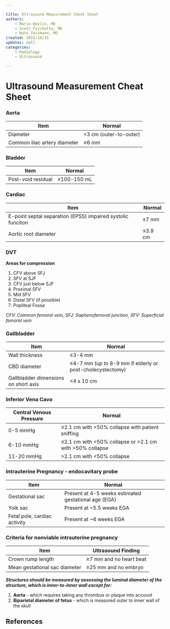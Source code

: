 ```yaml
---

title: Ultrasound Measurement Cheat Sheet
authors:
    - Maria Beylin, MD
    - Scott Fischette, MD 
    - Nate Teismann, MD
created: 2015/10/15
updates: null
categories:
    - Radiology
    - Ultrasound

---
```


# Ultrasound Measurement Cheat Sheet

### Aorta

| **Item**  | **Normal**  |
|-------|---------|
| Diameter | &lt;3 cm (outer-to-outer) |
| Common iliac artery diameter | &le;6 mm |

### Bladder

| **Item**  | **Normal**  |
|-------|---------|
| Post-void residual | &le;100-150 mL |

### Cardiac

| **Item**  | **Normal**  |
|-------|---------| 
| E-point septal separation (EPSS) impaired systolic funciton | &le;7 mm |
| Aortic root diameter | &le;3.9 cm |

### DVT
**Areas for compression**

1. CFV above SFJ
2. SFV at SJF
3. CFV just below SJF
4. Proximal SFV
5. Mid SFV
6. Distal SFV (if possible)
7. Popliteal Fossa

*CFV: Common femoral vein, SFJ: Saphenofemoral junction, SFV: Superficial femoral vein*

### Gallbladder

| **Item**  | **Normal**  |
|-------|---------|
| Wall thickness | &le;3-4 mm  |
| CBD diameter  | &le;4-7 mm (up to 8-9 mm if elderly or post-cholecystectomy) |
| Gallbladder dimensions on short axis | &lt;4 x 10 cm |

### Inferior Vena Cava

| **Central Venous Pressure**  | **Normal**  |
|-------|---------|
| 0-5 mmHg | &le;2.1 cm with &gt;50% collapse with patient sniffing |
| 6-10 mmHg | &le;2.1 cm with &lt;50% collapse or &gt;2.1 cm with &gt;50% collapse |
| 11-20 mmHg | &gt;2.1 cm with &lt;50% collapse |

### Intrauterine Pregnancy - endocavitary probe

| **Item**  | **Normal**  |
|-------|---------|
| Gestational sac | Present at 4-5 weeks estimated gestational age (EGA)  |
| Yolk sac  | Present at ~5.5 weeks EGA |
| Fetal pole, cardiac activity | Present at ~6 weeks EGA |

### Criteria for nonviable intrauterine pregnancy

| **Item**  | **Ultrasound Finding**  |
|-------|---------|
| Crown rump length | &ge;7 mm and no heart beat |
| Mean gestational sac diameter | &ge;25 mm and no embryo |

***Structures should be measured by assessing the luminal diameter of the structure, which is inner-to-inner wall except for:***

1. **Aorta** - which requires taking any thrombus or plaque into account
2. **Biparietal diameter of fetus** - which is measured outer to inner wall of the skull

## References